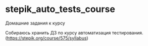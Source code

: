 # stepik_auto_tests_course
Домашние задания к курсу

Собираюсь хранить ДЗ по курсу автоматизация тестирования.(https://stepik.org/course/575/syllabus)



